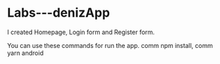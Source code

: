 # Labs---denizApp

I created Homepage, Login form and Register form. 

You can use these commands for run the app.
comm npm install, comm yarn android
